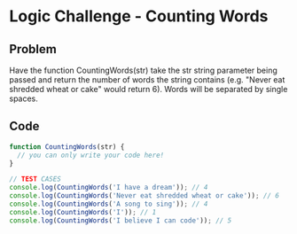 # Logic Challenge - Counting Words

## Problem

Have the function CountingWords(str) take the str string parameter being passed and return the number of words the string contains (e.g. "Never eat shredded wheat or cake" would return 6). Words will be separated by single spaces.

## Code

```JavaScript
function CountingWords(str) {
  // you can only write your code here!
}

// TEST CASES
console.log(CountingWords('I have a dream')); // 4
console.log(CountingWords('Never eat shredded wheat or cake')); // 6
console.log(CountingWords('A song to sing')); // 4
console.log(CountingWords('I')); // 1
console.log(CountingWords('I believe I can code')); // 5
```
